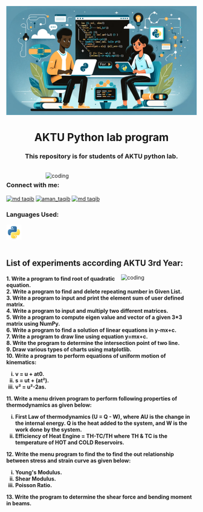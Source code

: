 ![logo](https://github.com/aman868/AKTU_Py/blob/main/else_in_loops.png)

<h1 align="center">AKTU Python lab program</h1>
<h3 align="center">This repository is for students of AKTU python lab.</h3>

<br>

<img  align="right" alt="coding" width="400" src="https://imgs.search.brave.com/hK5EZlXwI4ja7z2bJP7d07GVdyKbnxHn38vRXUzGkNk/rs:fit:860:0:0:0/g:ce/aHR0cHM6Ly9tZWRp/YTQuZ2lwaHkuY29t/L21lZGlhL2NveFFI/S0FTRzYwSHJIdHZr/dC8yMDAuZ2lmP2Np/ZD03OTBiNzYxMXVh/emtnNjBkZDdkY2Ju/M25laWV2ajFqcTQy/bGtrdTA1cGJrMDk3/NHEmZXA9djFfZ2lm/c19zZWFyY2gmcmlk/PTIwMC5naWYmY3Q9/Zw.gif">



<h3 align="left">Connect with me:</h3>

<p align="left">
<a href="https://www.linkedin.com/in/md-taqib-a95aa2257?lipi=urn%3Ali%3Apage%3Ad_flagship3_profile_view_base_contact_details%3BDqRJJgbUQoizVzonSMb16w%3D%3D" target="blank"><img align="center" src="https://raw.githubusercontent.com/rahuldkjain/github-profile-readme-generator/master/src/images/icons/Social/linked-in-alt.svg" alt="md taqib" height="30" width="40" /></a>
<a href="https://instagram.com/aman_taqib" target="blank"><img align="center" src="https://raw.githubusercontent.com/rahuldkjain/github-profile-readme-generator/master/src/images/icons/Social/instagram.svg" alt="aman_taqib" height="30" width="40" /></a>
<a href="https://www.behance.net/mdtaqib868" target="blank"><img align="center" src="https://raw.githubusercontent.com/rahuldkjain/github-profile-readme-generator/master/src/images/icons/Social/behance.svg" alt="md taqib" height="30" width="40" /></a>
</p>

<h3 align="left">Languages Used:</h3>
<p align="left"> <a href="https://www.python.org" target="_blank" rel="noreferrer"> <img src="https://raw.githubusercontent.com/devicons/devicon/master/icons/python/python-original.svg" alt="python" width="40" height="40"/> </a>

<br>
<br>

<p align="left">
<h2>List of experiments according AKTU 3rd Year: </h2>
<img  align="right" alt="coding" width="200" src="https://imgs.search.brave.com/FMqX9FLeu0P8a8O4rfM-2PvwODri-Ux5_MBZwM-l1Wk/rs:fit:860:0:0:0/g:ce/aHR0cHM6Ly9jZG4u/cHJvZC53ZWJzaXRl/LWZpbGVzLmNvbS81/ZWM4NDhlYzJiNTBi/NmNmYWUwNmY2Y2Mv/NjY3MWVlN2RmMjQy/OTNjZWRkNDg1OWVm/X25hdl90YXNrc18w/Mi5zdmc">
<h4>
1. Write a program to find root of quadratic equation.  
<br>
2. Write a program to find and delete repeating number in Given List.
<br>
3. Write a program to input and print the element sum of user defined matrix.
<br>
4. Write a program to input and multiply two different matrices.
<br>
5. Write a program to compute eigen value and vector of a given 3*3 matrix using NumPy.
<br>
6. Write a program to find a solution of linear equations in y-mx+c.
<br>
7. Write a program to draw line using equation y=mx+c.
<br>
8. Write the program to determine the intersection point of two line.
<br>
9. Draw various types of charts using matplotlib.
<br>
10. Write a program to perform equations of uniform motion of kinematics:
<ol type="i">
<li> v = u + at0.
 <br>
<li> s = ut + (at²).
 <br>
<li> v² = u²-2as.</li>
</ol>
11. Write a menu driven program to perform following properties of thermodynamics as given below:
<ol type="i">
<li>First Law of thermodynamics (U = Q - W), where AU is the change in the internal energy. Q is the heat added to the system, and W is the work done by the system.
<li>Efficiency of Heat Engine = TH-TC/TH where TH & TC is the temperature of HOT and COLD Reservoirs.
</li></ol>
12. Write the menu program to find the to find the out relationship between stress and strain curve as given below:
<ol type="i">
<li>Young's Modulus.
<li>Shear Modulus.
<li>Poisson Ratio.</li>
</ol>
13. Write the program to determine the shear force and bending moment in beams.
</h4>

</p>
